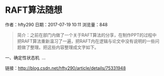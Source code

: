 # RAFT算法随想
作者：hfty290
日期：2017-07-19 10:11
浏览量：848
> 简介：之前在部门内做了一个关于RAFT算法的分享，在制作PPT的过程中把RAFT算法重新温习了一遍，把RAFT内在逻辑与论文中没有说明的一些问题做了整理。把这些内容整理成文字如下。


一、确定性状态机
 ...

 链接：http://blog.csdn.net/hfty290/article/details/75331948
